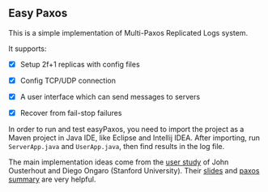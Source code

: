 ## Easy Paxos

This is a simple implementation of Multi-Paxos Replicated Logs system. 

It supports:

- [x] Setup 2f+1 replicas with config files
- [x] Config TCP/UDP connection
- [x] A user interface which can send messages to servers
- [x] Recover from fail-stop failures



In order to run and test easyPaxos, you need to import the project as a Maven project in Java IDE, like Eclipse and Intellij IDEA. After importing, run `ServerApp.java` and `UserApp.java`, then find results in the log file.



The main implementation ideas come from the [user study](https://ongardie.net/static/raft/userstudy/) of John Ousterhout and Diego Ongaro (Stanford University). Their [slides](https://ongardie.net/static/raft/userstudy/paxos.pdf) and [paxos summary](https://ongardie.net/static/raft/userstudy/paxossummary.pdf) are very helpful.



